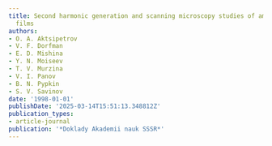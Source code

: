 ```yaml
---
title: Second harmonic generation and scanning microscopy studies of amorphous carbon
  films
authors:
- O. A. Aktsipetrov
- V. F. Dorfman
- E. D. Mishina
- Y. N. Moiseev
- T. V. Murzina
- V. I. Panov
- B. N. Pypkin
- S. V. Savinov
date: '1998-01-01'
publishDate: '2025-03-14T15:51:13.348812Z'
publication_types:
- article-journal
publication: '*Doklady Akademii nauk SSSR*'
---
```

